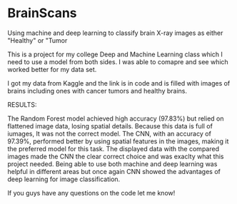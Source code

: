 # BrainScans
Using machine and deep learning to classify brain X-ray images as either "Healthy" or "Tumor

This is a project for my college Deep and Machine Learning class which I need to use a model from both sides. I was able to comapre and see which worked better for my data set.

I got my data from Kaggle and the link is in code and is filled with images of brains including ones with cancer tumors and healthy brains.

RESULTS:

The Random Forest model achieved high accuracy (97.83%) but relied on flattened image data, losing spatial details. Because this data is full of iumages, It was not the correct model. The CNN, with an accuracy of 97.39%, performed better by using spatial features in the images, making it the preferred model for this task. The displayed data with the compared images made the CNN the clear correct choice and was exaclty what this project needed. Being able to use both machine and deep learning was helpful in different areas but once again CNN showed the advantages of deep learning for image classification.

If you guys have any questions on the code let me know!
